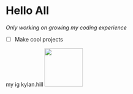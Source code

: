 # Hello All

_Only working on growing my coding experience_
- [ ] Make cool projects
<footer>
 my ig kylan.hill
<img src="https://upload.wikimedia.org/wikipedia/commons/thumb/a/a5/Instagram_icon.png/600px-Instagram_icon.png?20200512141346" width="100" height="100">
</footer>
